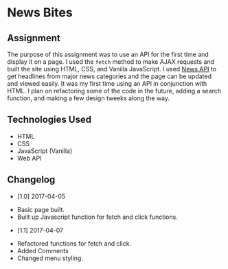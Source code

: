 # News Bites

## Assignment

The purpose of this assignment was to use an API for the first time and display it on a page. I used the `fetch` method to make AJAX requests and built the site using HTML, CSS, and Vanilla JavaScript. I used [News API](https://newsapi.org) to get headlines from major news categories and the page can be updated and viewed easily. It was my first time using an API in conjunction with HTML. I plan on refactoring some of the code in the future, adding a search function, and making a few design tweeks along the way.

## Technologies Used

*   HTML
*   CSS
*   JavaScript (Vanilla)
*   Web API

## Changelog

*   [1.0] 2017-04-05

-   Basic page built.
-   Built up Javascript function for fetch and click functions.

*   [1.1] 2017-04-07

-   Refactored functions for fetch and click.
-   Added Comments
-   Changed menu styling.
